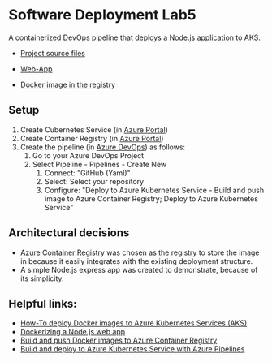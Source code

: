 # Software Deployment Lab5

A containerized DevOps pipeline that deploys a [Node.js application](http://20.31.196.204:3000/) to AKS.

* [Project source files](https://github.com/NikolaosBizbelis/SoftwareDeploymentUe)

* [Web-App](http://20.31.196.204:3000/)

* [Docker image in the registry](https://softwaredeploymentueregistry.azurecr.io/softwaredeploymentimage)

## Setup
1. Create Cubernetes Service (in [Azure Portal](https://portal.azure.com/#home))
2. Create Container Registry (in [Azure Portal](https://portal.azure.com/#home))
3. Create the pipeline (in [Azure DevOps](https://dev.azure.com/)) as follows:
	1. Go to your Azure DevOps Project
	2. Select Pipeline - Pipelines - Create New
		1. Connect: "GitHub (Yaml)"
		2. Select: Select your repository
		3. Configure: "Deploy to Azure Kubernetes Service - Build and push image to Azure Container Registry; Deploy to Azure Kubernetes Service"

## Architectural decisions
* [Azure Container Registry](https://azure.microsoft.com/en-us/products/container-registry/) was chosen as the registry to store the image in because it easily integrates with the existing deployment structure.
* A simple Node.js express app was created to demonstrate, because of its simplicity.

## Helpful links:
* [How-To deploy Docker images to Azure Kubernetes Services (AKS)](https://purple.telstra.com.au/blog/how-to-deploy-docker-images-to-azure-kubernetes-services-aks)
* [Dockerizing a Node.js web app](https://nodejs.org/en/docs/guides/nodejs-docker-webapp/)
* [Build and push Docker images to Azure Container Registry](https://learn.microsoft.com/en-us/azure/devops/pipelines/ecosystems/containers/acr-template?view=azure-devops)
* [Build and deploy to Azure Kubernetes Service with Azure Pipelines](https://learn.microsoft.com/en-us/azure/aks/devops-pipeline?pivots=pipelines-yaml)





